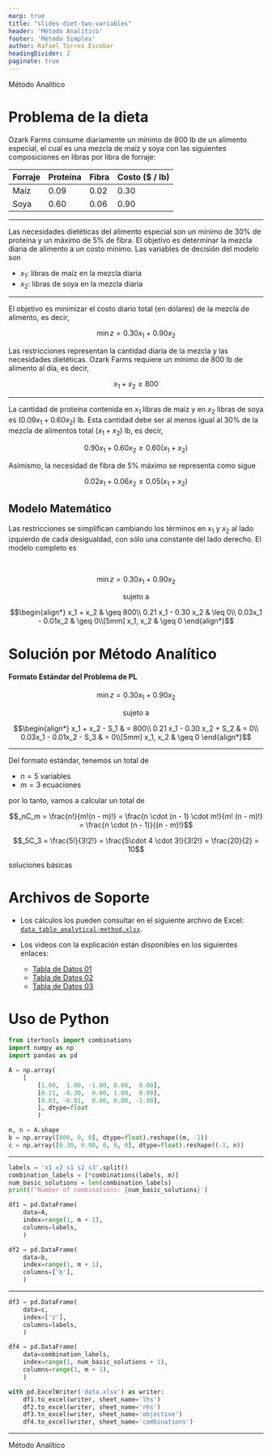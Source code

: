 ```yaml
---
marp: true
title: "slides-diet-two-variables"
header: 'Mëtodo Analítico'
footer: 'Método Simplex'
author: Rafael Torres Escobar
headingDivider: 2
paginate: true
---
```




<!-- _paginate: skip -->

<p class="outstanding-title">Método Analítico</p>

# Problema de la dieta

Ozark Farms consume diariamente un mínimo de 800 lb de un alimento especial, el cual es una mezcla de maíz y soya con las siguientes composiciones en libras por libra de forraje:


Forraje | Proteína | Fibra | Costo (\$ / lb)
----|----|----|----
 Maíz | 0.09 | 0.02| 0.30
 Soya |0.60|0.06|0.90


---

Las necesidades dietéticas del alimento especial son un mínimo de 30% de proteína y un máximo de 5% de fibra. El objetivo es determinar la mezcla diaria de alimento a un costo mínimo. Las variables de decisión del modelo son

- $x_1$: libras de maíz en la mezcla diaria
- $x_2$: libras de soya en la mezcla diaria

---

El objetivo es minimizar el costo diario total (en dólares) de la mezcla de alimento, es decir,

$$\min z = 0.30x_1 + 0.90x_2$$

Las restricciones representan la cantidad diaria de la mezcla y las necesidades dietéticas. Ozark Farms requiere un mínimo de 800 lb de alimento al día, es decir,

$$x_1 + x_2 \geq 800$$

---

La cantidad de proteína contenida en $x_1$ libras de maíz y en $x_2$ libras de soya es $(0.09x_1 + 0.60x_2)$ lb. Esta cantidad debe ser al menos igual al 30% de la mezcla de alimentos total $(x_1 + x_2)$ lb, es decir,

$$0.90 x_1 + 0.60 x_2 \geq 0.60(x_1 + x_2)$$


Asimismo, la necesidad de fibra de 5% máximo se representa como sigue

$$0.02x_1 + 0.06x_2 \leq 0.05(x_1 + x_2)$$


## Modelo Matemático

Las restricciones se simplifican cambiando los términos en $x_1$ y $x_2$ al lado izquierdo de cada desigualdad, con sólo una constante del lado derecho. El modelo completo es

<br>

$$\min z = 0.30x_1 + 0.90x_2$$

<center>
sujeto a
</center>

$$\begin{align*}
x_1 + x_2 & \geq 800\\
0.21 x_1 - 0.30 x_2 & \leq 0\\
0.03x_1 - 0.01x_2 & \geq 0\\[5mm]
x_1, x_2 & \geq 0
\end{align*}$$

# Solución por Método Analítico

#### Formato Estándar del Problema de PL

$$\min z = 0.30x_1 + 0.90x_2$$

<center>
sujeto a
</center>

$$\begin{align*}
x_1 + x_2 - S_1 & = 800\\
0.21 x_1 - 0.30 x_2 + S_2 & = 0\\
0.03x_1 - 0.01x_2 - S_3 & = 0\\[5mm]
x_1, x_2 & \geq 0
\end{align*}$$

---

Del formato estándar, tenemos un total de

- $n = 5$ variables
- $m = 3$ ecuaciones

por lo tanto, vamos a calcular un total de

$$_nC_m = \frac{n!}{m!(n - m)!} = \frac{n \cdot (n - 1) \cdot m!}{m! (n - m)!} = \frac{n \cdot (n - 1)}{(n - m)!}$$

$$_5C_3 = \frac{5!}{3!2!}  = \frac{5\cdot 4 \cdot 3!}{3!2!} = \frac{20}{2} = 10$$

soluciones básicas


# Archivos de Soporte

- Los cálculos los pueden consultar en el siguiente archivo de Excel: [`data_table_analytical-method.xlsx`](https://docs.google.com/spreadsheets/d/1OJp8CGvU_LyKQFAKlDzOiF18LCxbzOJW/edit?usp=sharing&ouid=108465964376312334067&rtpof=true&sd=true).

- Los videos con la explicación están disponibles en los siguientes enlaces:
    + [Tabla de Datos 01](https://app.screencastify.com/v3/watch/1qsScB0LiLNerXv98bGf)
    + [Tabla de Datos 02](https://app.screencastify.com/v3/watch/BbCSee2XUttC2fQHsK8Y)
    + [Tabla de Datos 03](https://app.screencastify.com/v3/watch/5W4HbekXcKY5GlzrqFPF)



# Uso de Python

```python
from itertools import combinations
import numpy as np
import pandas as pd
```

```python
A = np.array(
    [
        [1.00,  1.00, -1.00, 0.00,  0.00],
        [0.21, -0.30,  0.00, 1.00,  0.00],
        [0.03, -0.01,  0.00, 0.00, -1.00],
        ], dtype=float
        )

m, n = A.shape
b = np.array([800, 0, 0], dtype=float).reshape((m, -1))
c = np.array([0.30, 0.90, 0, 0, 0], dtype=float).reshape((-1, n))
```

---

```python
labels = 'x1 x2 s1 s2 s3'.split()
combination_labels = [*combinations(labels, m)]
num_basic_solutions = len(combination_labels)
print(f'Number of combinations: {num_basic_solutions}')
```


```python
df1 = pd.DataFrame(
    data=A,
    index=range(1, m + 1),
    columns=labels,
    )

df2 = pd.DataFrame(
    data=b,
    index=range(1, m + 1),
    columns=['b'],
    )

```

---


```python
df3 = pd.DataFrame(
    data=c,
    index=['z'],
    columns=labels,
    )

df4 = pd.DataFrame(
    data=combination_labels,
    index=range(1, num_basic_solutions + 1),
    columns=range(1, m + 1),
    )
```

```python
with pd.ExcelWriter('data.xlsx') as writer:
    df1.to_excel(writer, sheet_name='lhs')
    df2.to_excel(writer, sheet_name='rhs')
    df3.to_excel(writer, sheet_name='objective')
    df4.to_excel(writer, sheet_name='combinations')
```
---




<p class="outstanding-title">Método Analítico</p>
